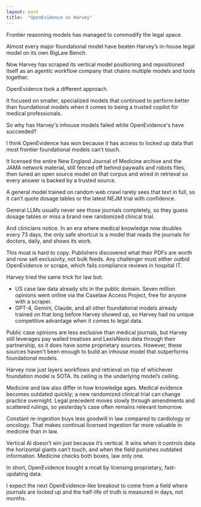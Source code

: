 ```yaml
---
layout: post
title:  "OpenEvidence vs Harvey"
---
```


Frontier reasoning models has managed to commodify the legal space.

Almost every major foundational model have beaten Harvey’s in-house legal model on its own BigLaw Bench.

Now Harvey has scraped its vertical model positioning and repositioned itself as an agentic workflow company that chains multiple models and tools together.

OpenEvidence took a different approach.

It focused on smaller, specialized models that continued to perform better than foundational models when it comes to being a trusted copilot for medical professionals.

So why has Harvey's inhouse models failed while OpenEvidence's have succeeded?

I think OpenEvidence has won because it has access to locked up data that most frontier foundational models can’t touch.

It licensed the entire New England Journal of Medicine archive and the JAMA network material, still fenced off behind paywalls and robots files, then tuned an open source model on that corpus and wired in retrieval so every answer is backed by a trusted source.

A general model trained on random web crawl rarely sees that text in full, so it can’t quote dosage tables or the latest NEJM trial with confidence.

General LLMs usually never see those journals completely, so they guess dosage tables or miss a brand new randomized clinical trial.

And clinicians notice. In an era where medical knowledge now doubles every 73 days, the only safe shortcut is a model that reads the journals for doctors, daily, and shows its work.

This moat is hard to copy. Publishers discovered what their PDFs are worth and now sell exclusivity, not bulk feeds. Any challenger must either outbid OpenEvidence or scrape, which fails compliance reviews in hospital IT.

Harvey tried the same trick for law but:
- US case law data already sits in the public domain. Seven million opinions went online via the Caselaw Access Project, free for anyone with a scraper.
- GPT-4, Gemini, Claude, and all other foundational models already trained on that long before Harvey showed up, so Harvey had no unique competitive advantage when it comes to legal data.

Public case opinions are less exclusive than medical journals, but Harvey still leverages pay walled treatises and LexisNexis data through their partnership, so it does have some proprietary sources. However, these sources haven't been enough to build an inhouse model that outperforms foundational models.

Harvey now just layers workflows and retrieval on top of whichever foundation model is SOTA. Its ceiling is the underlying model’s ceiling.

Medicine and law also differ in how knowledge ages. Medical evidence becomes outdated quickly; a new randomized clinical trial can change practice overnight. Legal precedent moves slowly through amendments and scattered rulings, so yesterday’s case often remains relevant tomorrow.

Constant re-ingestion buys less goodwill in law compared to cardiology or oncology. That makes continual licensed ingestion far more valuable in medicine than in law.

Vertical AI doesn’t win just because it’s vertical. It wins when it controls data the horizontal giants can’t touch, and when the field punishes outdated information. Medicine checks both boxes, law only one.

In short, OpenEvidence bought a moat by licensing proprietary, fast-updating data.

I expect the next OpenEvidence-like breakout to come from a field where journals are locked up and the half-life of truth is measured in days, not months.
